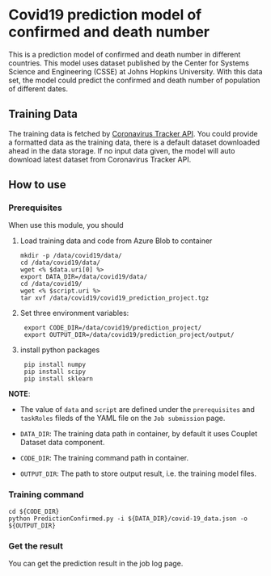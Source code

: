 # Covid19 prediction model of confirmed and death number

This is a prediction model of confirmed and death number in different countries. This model uses dataset published by the Center for Systems Science and Engineering (CSSE) at Johns Hopkins University. With this data set, the model could predict the confirmed and death number of population of different dates.

## Training Data

The training data is fetched by [Coronavirus Tracker API](https://github.com/ExpDev07/coronavirus-tracker-api). You could provide a formatted data as the training data, there is a default dataset downloaded ahead in the data storage. If no input data given, the model will auto download latest dataset from Coronavirus Tracker API.

## How to use

### Prerequisites
When use this module, you should

1. Load training data and code from Azure Blob to container
   ```
   mkdir -p /data/covid19/data/
   cd /data/covid19/data/
   wget <% $data.uri[0] %>
   export DATA_DIR=/data/covid19/data/
   cd /data/covid19/
   wget <% $script.uri %>
   tar xvf /data/covid19/covid19_prediction_project.tgz
   ```
2. Set three environment variables:
   ```
    export CODE_DIR=/data/covid19/prediction_project/
    export OUTPUT_DIR=/data/covid19/prediction_project/output/
   ```
3. install python packages
   ```
    pip install numpy
    pip install scipy
    pip install sklearn
   ```
**NOTE**: 
- The value of `data` and `script` are defined under the `prerequisites` and `taskRoles` fileds of the YAML file on the `Job submission` page.

- ```DATA_DIR```: The training data path in container, by default it uses Couplet Dataset data component.

- ```CODE_DIR```: The training command path in container.

- ```OUTPUT_DIR```: The path to store output result, i.e. the training model files.
  
### Training command

```
cd ${CODE_DIR}
python PredictionConfirmed.py -i ${DATA_DIR}/covid-19_data.json -o ${OUTPUT_DIR}
```

### Get the result

You can get the prediction result in the job log page.

